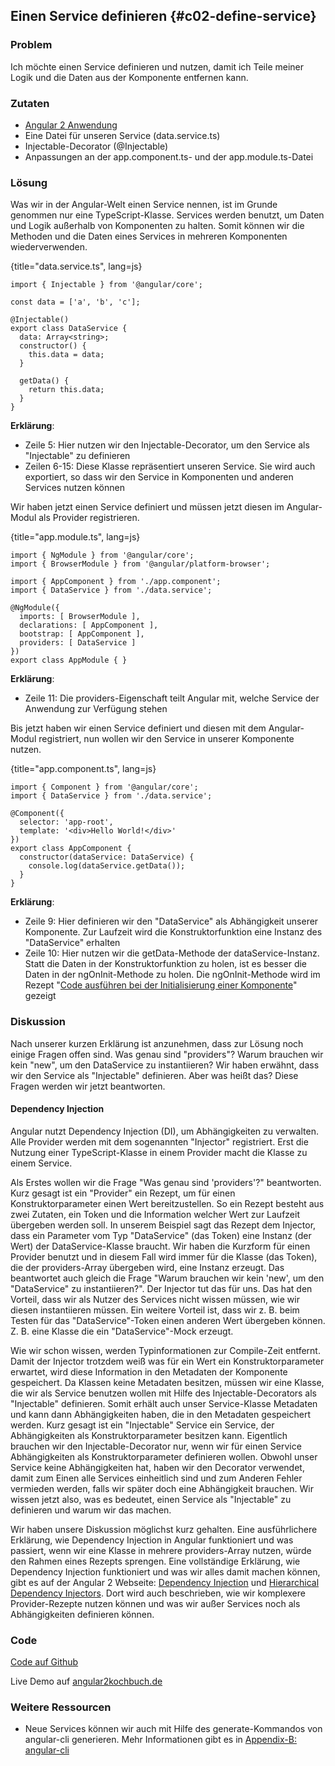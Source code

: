 ## Einen Service definieren {#c02-define-service}

### Problem

Ich möchte einen Service definieren und nutzen, damit ich Teile meiner Logik und die Daten aus der Komponente entfernen kann.

### Zutaten
* [Angular 2 Anwendung](#c02-angular-app)
* Eine Datei für unseren Service (data.service.ts)
* Injectable-Decorator (@Injectable)
* Anpassungen an der app.component.ts- und der app.module.ts-Datei

### Lösung

Was wir in der Angular-Welt einen Service nennen, ist im Grunde genommen nur eine TypeScript-Klasse.
Services werden benutzt, um Daten und Logik außerhalb von Komponenten zu halten.
Somit können wir die Methoden und die Daten eines Services in mehreren Komponenten wiederverwenden.

{title="data.service.ts", lang=js}
```
import { Injectable } from '@angular/core';

const data = ['a', 'b', 'c'];

@Injectable()
export class DataService {
  data: Array<string>;
  constructor() {
    this.data = data;
  }

  getData() {
    return this.data;
  }
}
```

__Erklärung__:

* Zeile 5: Hier nutzen wir den Injectable-Decorator, um den Service als "Injectable" zu definieren
* Zeilen 6-15: Diese Klasse repräsentiert unseren Service. Sie wird auch exportiert, so dass wir den Service in Komponenten und anderen Services nutzen können

Wir haben jetzt einen Service definiert und müssen jetzt diesen im Angular-Modul als Provider registrieren.

{title="app.module.ts", lang=js}
```
import { NgModule } from '@angular/core';
import { BrowserModule } from '@angular/platform-browser';

import { AppComponent } from './app.component';
import { DataService } from './data.service';

@NgModule({
  imports: [ BrowserModule ],
  declarations: [ AppComponent ],
  bootstrap: [ AppComponent ],
  providers: [ DataService ]
})
export class AppModule { }
```

__Erklärung__:

* Zeile 11: Die providers-Eigenschaft teilt Angular mit, welche Service der Anwendung zur Verfügung stehen

Bis jetzt haben wir einen Service definiert und diesen mit dem Angular-Modul registriert, nun wollen wir den Service in unserer Komponente nutzen.

{title="app.component.ts", lang=js}
```
import { Component } from '@angular/core';
import { DataService } from './data.service';

@Component({
  selector: 'app-root',
  template: '<div>Hello World!</div>'
})
export class AppComponent {
  constructor(dataService: DataService) {
    console.log(dataService.getData());
  }
}
```

__Erklärung__:

* Zeile 9: Hier definieren wir den "DataService" als Abhängigkeit unserer Komponente. Zur Laufzeit wird die Konstruktorfunktion eine Instanz des "DataService" erhalten
* Zeile 10: Hier nutzen wir die getData-Methode der dataService-Instanz. Statt die Daten in der Konstruktorfunktion zu holen, ist es besser die Daten in der ngOnInit-Methode zu holen. Die ngOnInit-Methode wird im Rezept "[Code ausführen bei der Initialisierung einer Komponente](#c07-on-init)" gezeigt

### Diskussion

Nach unserer kurzen Erklärung ist anzunehmen, dass zur Lösung noch einige Fragen offen sind.
Was genau sind "providers"?
Warum brauchen wir kein "new", um den DataService zu instantiieren?
Wir haben erwähnt, dass wir den Service als "Injectable" definieren.
Aber was heißt das?
Diese Fragen werden wir jetzt beantworten.

#### Dependency Injection

Angular nutzt Dependency Injection (DI), um Abhängigkeiten zu verwalten.
Alle Provider werden mit dem sogenannten "Injector" registriert.
Erst die Nutzung einer TypeScript-Klasse in einem Provider macht die Klasse zu einem Service.

Als Erstes wollen wir die Frage "Was genau sind 'providers'?" beantworten.
Kurz gesagt ist ein "Provider" ein Rezept, um für einen Konstruktorparameter einen Wert bereitzustellen.
So ein Rezept besteht aus zwei Zutaten, ein Token und die Information welcher Wert zur Laufzeit übergeben werden soll.
In unserem Beispiel sagt das Rezept dem Injector, dass ein Parameter vom Typ "DataService" (das Token) eine Instanz (der Wert) der DataService-Klasse braucht.
Wir haben die Kurzform für einen Provider benutzt und in diesem Fall wird immer für die Klasse (das Token), die der providers-Array übergeben wird, eine Instanz erzeugt.
Das beantwortet auch gleich die Frage "Warum brauchen wir kein 'new', um den "DataService" zu instantiieren?".
Der Injector tut das für uns.
Das hat den Vorteil, dass wir als Nutzer des Services nicht wissen müssen, wie wir diesen instantiieren müssen.
Ein weitere Vorteil ist, dass wir z. B. beim Testen für das "DataService"-Token einen anderen Wert übergeben können. Z. B. eine Klasse die ein "DataService"-Mock erzeugt.

Wie wir schon wissen, werden Typinformationen zur Compile-Zeit entfernt.
Damit der Injector trotzdem weiß was für ein Wert ein Konstruktorparameter erwartet, wird diese Information in den Metadaten der Komponente gespeichert.
Da Klassen keine Metadaten besitzen, müssen wir eine Klasse, die wir als Service benutzen wollen mit Hilfe des Injectable-Decorators als "Injectable" definieren.
Somit erhält auch unser Service-Klasse Metadaten und kann dann Abhängigkeiten haben, die in den Metadaten gespeichert werden.
Kurz gesagt ist ein "Injectable" Service ein Service, der Abhängigkeiten als Konstruktorparameter besitzen kann.
Eigentlich brauchen wir den Injectable-Decorator nur, wenn wir für einen Service Abhängigkeiten als Konstruktorparameter definieren wollen.
Obwohl unser Service keine Abhängigkeiten hat, haben wir den Decorator verwendet, damit zum Einen alle Services einheitlich sind und zum Anderen Fehler vermieden werden, falls wir später doch eine Abhängigkeit brauchen.
Wir wissen jetzt also, was es bedeutet, einen Service als "Injectable" zu definieren und warum wir das machen.

Wir haben unsere Diskussion möglichst kurz gehalten.
Eine ausführlichere Erklärung, wie Dependency Injection in Angular funktioniert und was passiert, wenn wir eine Klasse in mehrere providers-Array nutzen, würde den Rahmen eines Rezepts sprengen.
Eine vollständige Erklärung, wie Dependency Injection funktioniert und was wir alles damit machen können, gibt es auf der Angular 2 Webseite: [Dependency Injection](https://angular.io/docs/ts/latest/guide/dependency-injection.html) und [Hierarchical Dependency Injectors](https://angular.io/docs/ts/latest/guide/hierarchical-dependency-injection.html).
Dort wird auch beschrieben, wie wir komplexere Provider-Rezepte nutzen können und was wir außer Services noch als Abhängigkeiten definieren können.

### Code

[Code auf Github](https://github.com/jsperts/angular2_kochbuch_code/tree/master/02-Basic_Recipes/04-Define_Service)

Live Demo auf [angular2kochbuch.de](http://angular2kochbuch.de/examples/code/02-Basic_Recipes/04-Define_Service/index.html)

### Weitere Ressourcen

* Neue Services können wir auch mit Hilfe des generate-Kommandos von angular-cli generieren. Mehr Informationen gibt es in [Appendix-B: angular-cli](#appendix-b)

